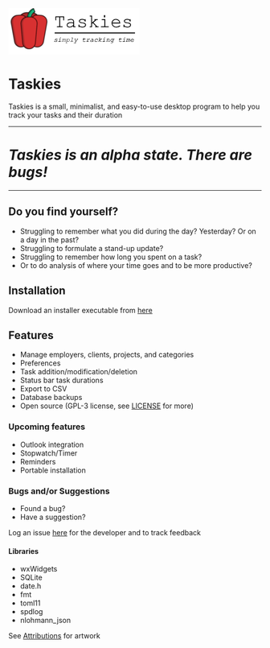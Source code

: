 ![logo](taskies-logo.png)
# Taskies
Taskies is a small, minimalist, and easy-to-use desktop program to help you track your tasks and their duration

---
# _Taskies is an alpha state. There are bugs!_
---

## Do you find yourself?
* Struggling to remember what you did during the day? Yesterday? Or on a day in the past?
* Struggling to formulate a stand-up update?
* Struggling to remember how long you spent on a task?
* Or to do analysis of where your time goes and to be more productive? 


## Installation
Download an installer executable from [here](https://github.com/ifexception/taskies/releases)

## Features
* Manage employers, clients, projects, and categories
* Preferences
* Task addition/modification/deletion
* Status bar task durations
* Export to CSV
* Database backups
* Open source (GPL-3 license, see [LICENSE](LICENSE) for more)

### Upcoming features
* Outlook integration
* Stopwatch/Timer
* Reminders
* Portable installation

### Bugs and/or Suggestions
* Found a bug?
* Have a suggestion?

Log an issue [here](https://github.com/ifexception/taskies/issues/new) for the developer and to track feedback

#### Libraries
* wxWidgets
* SQLite
* date.h
* fmt
* toml11
* spdlog
* nlohmann_json

See [Attributions](docs/ATTRIBUTIONS.md) for artwork
